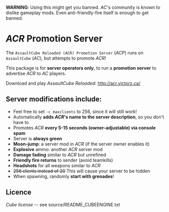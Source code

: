 **WARNING**: Using this might get you banned. *AC*'s community is known to dislike gameplay mods. Even anti-friendly-fire itself is enough to get banned.

# *ACR* Promotion Server
The `AssaultCube Reloaded (ACR) Promotion Server` (*ACP*) runs on `AssaultCube` (*AC*), but attempts to promote *ACR*!

This package is for **server operators only**, to run a **promotion server** to advertise *ACR* to *AC* players.

Download and play *AssaultCube Reloaded*: <http://acr.victorz.ca/>

## Server modifications include:

 * Feel free to set `-c maxclients` to 256, since it will still work!
 * Automatically **adds *ACR*'s name to the server description**, so you don't have to
 * Promotes *ACR* **every 5-15 seconds (owner-adjustable) via console spam**
 * Server is **always green**
 * **Moon-jump**: a server mod in *ACR* (if the server owner enables it)
 * **Explosive** ammo: another *ACR* server mod
 * **Damage fading** similar to *ACR* but unrefined
 * **Friendly fire returns** to sender (avoid teamkills)
 * **Headshots** for all weapons similar to *ACR*
 * ~~256 clients instead of 20~~ This will cause your server to be hidden
 * When spawning, randomly **start with grenades**!

## Licence
*Cube license* -- see source/README_CUBEENGINE.txt
